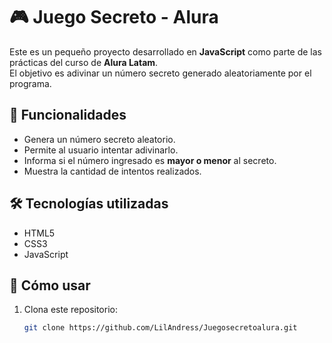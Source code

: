 # 🎮 Juego Secreto - Alura

Este es un pequeño proyecto desarrollado en **JavaScript** como parte de las prácticas del curso de **Alura Latam**.  
El objetivo es adivinar un número secreto generado aleatoriamente por el programa.


## 🚀 Funcionalidades
- Genera un número secreto aleatorio.
- Permite al usuario intentar adivinarlo.
- Informa si el número ingresado es **mayor o menor** al secreto.
- Muestra la cantidad de intentos realizados.


## 🛠️ Tecnologías utilizadas
- HTML5  
- CSS3  
- JavaScript  


## 📂 Cómo usar
1. Clona este repositorio:
   ```bash
   git clone https://github.com/LilAndress/Juegosecretoalura.git
